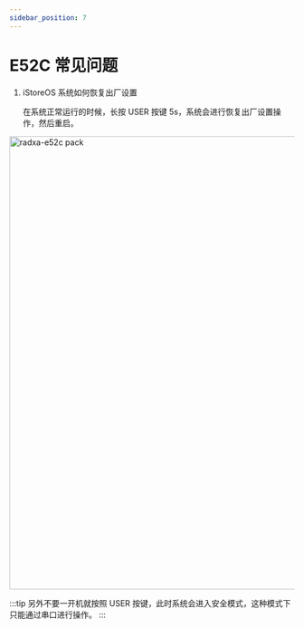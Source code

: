 ```yaml
---
sidebar_position: 7
---
```


# E52C 常见问题

1. iStoreOS 系统如何恢复出厂设置

   在系统正常运行的时候，长按 USER 按键 5s，系统会进行恢复出厂设置操作，然后重启。

  <img src="/img/e/e52c/radxa-e52c-hardware-overview.webp" width="800" alt="radxa-e52c pack" />

:::tip
另外不要一开机就按照 USER 按键，此时系统会进入安全模式，这种模式下只能通过串口进行操作。
:::

